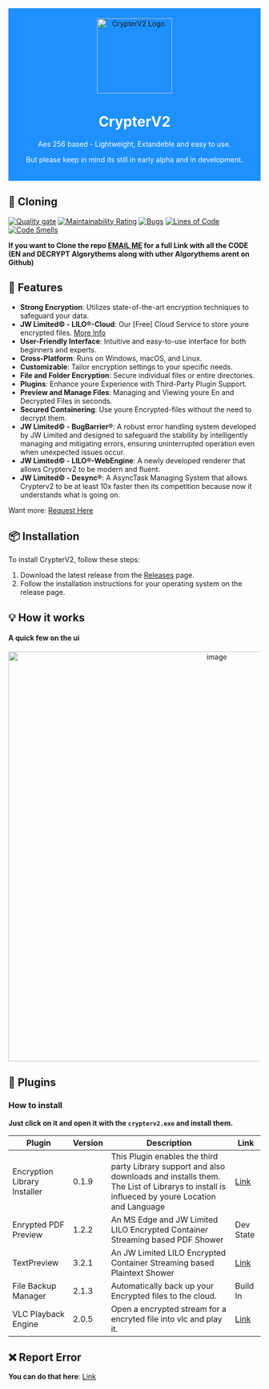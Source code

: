 <div align="center" style="background-color: #1E90FF; padding: 20px;">
  <img src="LILO-Packager/favico.ico" alt="CrypterV2 Logo" width="150">
  <h1 style="color: white;" href="https://sourceforge.net/projects/crypterv2/"> CrypterV2 </h1> 
  <p style="color: white;">Aes 256 based - Lightweight, Extandeble and easy to use.</p>
  <p style="color: white;">But please keep in mind its still in early alpha and in development.</p>
  
</div>

## 📜 Cloning 


[![Quality gate](https://sonarcloud.io/api/project_badges/quality_gate?project=JW-Limited_Crypterv2)](https://sonarcloud.io/summary/new_code?id=JW-Limited_Crypterv2)
[![Maintainability Rating](https://sonarcloud.io/api/project_badges/measure?project=JW-Limited_Crypterv2&metric=sqale_rating)](https://sonarcloud.io/summary/new_code?id=JW-Limited_Crypterv2)
[![Bugs](https://sonarcloud.io/api/project_badges/measure?project=JW-Limited_Crypterv2&metric=bugs)](https://sonarcloud.io/summary/new_code?id=JW-Limited_Crypterv2)
[![Lines of Code](https://sonarcloud.io/api/project_badges/measure?project=JW-Limited_Crypterv2&metric=ncloc)](https://sonarcloud.io/summary/new_code?id=JW-Limited_Crypterv2)
[![Code Smells](https://sonarcloud.io/api/project_badges/measure?project=JW-Limited_Crypterv2&metric=code_smells)](https://sonarcloud.io/summary/new_code?id=JW-Limited_Crypterv2)



**If you want to Clone the repo [EMAIL ME](mailto:kidjjoe@duck.com) for a full Link with all the CODE (EN and DECRYPT Algorythems along with uther Algorythems arent on Github)**

## 🚀 Features

- **Strong Encryption**: Utilizes state-of-the-art encryption techniques to safeguard your data.
- **JW Limited© - LILO®-Cloud**: Our [Free] Cloud Service to store youre encrypted files. [More Info](https://github.com/JW-Limited/Crypterv2/blob/main/CloudReadme.md)
- **User-Friendly Interface**: Intuitive and easy-to-use interface for both beginners and experts.
- **Cross-Platform**: Runs on Windows, macOS, and Linux.
- **Customizable**: Tailor encryption settings to your specific needs.
- **File and Folder Encryption**: Secure individual files or entire directories.
- **Plugins**: Enhance youre Experience with Third-Party Plugin Support.
- **Preview and Manage Files**: Managing and Viewing youre En and Decrypted Files in seconds.
- **Secured Containering**: Use youre Encrypted-files without the need to decrypt them.
- **JW Limited© - BugBarrier®**: A robust error handling system developed by JW Limited and designed to safeguard the stability by intelligently managing and mitigating errors, ensuring uninterrupted operation even when unexpected issues occur.
- **JW Limited© - LILO®-WebEngine**: A newly developed renderer that allows Crypterv2 to be modern and fluent.
- **JW Limited© - Desync®**: A AsyncTask Managing System that allows Crypterv2 to be at least 10x faster then its competition because now it understands what is going on.

Want more: [Request Here](https://apps.powerapps.com/play/e/default-d4534c0e-dae8-48be-ae52-ab827d9c67af/a/b1bfbcad-de86-47b5-b2ee-a217bf1999b6?tenantId=d4534c0e-dae8-48be-ae52-ab827d9c67af&hint=f77ec201-866f-4059-8e08-c76e183496ac&sourcetime=1698314163862)

## 📦 Installation

To install CrypterV2, follow these steps:

1. Download the latest release from the [Releases](https://github.com/JW-Limited/Crypterv2/releases) page.
2. Follow the installation instructions for your operating system on the release page.

## 💡 How it works 
#### A quick few on the ui
<p align="center">
  <img width="817" alt="image" src="https://github.com/JW-Limited/Crypterv2/assets/120219149/65fa4514-1412-4920-bd05-0e412ee8c4b5">
</p>


## 🔌 Plugins 

### How to install
**Just click on it and open it with the ```crypterv2.exe``` and install them.**

| Plugin   | Version | Description         | Link |
| -------- | ------- | ------------------- | ------- |
| Encryption Library Installer | 0.1.9   | This Plugin enables the third party Library support and also downloads and installs them. The List of Librarys to install is influeced by youre Location and Language| [Link](https://github.com/JW-Limited/Crypterv2/raw/main/PackagedPlugins/CrypterLibrary.cryptex)|
| Enrypted PDF Preview | 1.2.2   | An MS Edge and JW Limited LILO Encrypted Container Streaming based PDF Shower | Dev State |
| TextPreview | 3.2.1   | An JW Limited LILO Encrypted Container Streaming based Plaintext Shower | [Link](https://github.com/JW-Limited/Crypterv2/raw/main/PackagedPlugins/TextPreviewLibrary.cryptex) |
| File Backup Manager             | 2.1.3   | Automatically back up your Encrypted files to the cloud. | Build In          |
| VLC Playback Engine            | 2.0.5   | Open a encrypted stream for a encryted file into vlc and play it. | [Link](https://github.com/JW-Limited/Crypterv2/raw/main/PackagedPlugins/vlcax.cryptex)           |

## ❌ Report Error

**You can do that here**: [Link](https://github.com/JW-Limited/Crypterv2/issues/new?assignees=&labels=&projects=&template=bug_report.md&title=Error)
